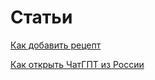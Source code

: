 # Статьи
[Как добавить рецепт](https://github.com/Open-Prompting/Knowledge-Base/blob/main/content/articles/contributing.md)

[Как открыть ЧатГПТ из России](https://github.com/Open-Prompting/Knowledge-Base/blob/main/content/articles/ruchatgpt.md)
